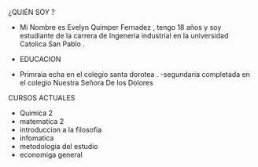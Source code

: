 


¿QUIÉN SOY ?
 - Mi Nombre es Evelyn Quimper Fernadez , tengo 18 años y soy estudiante de la carrera de Ingeneria industrial en la universidad Catolica San Pablo . 


 - EDUCACION 


- Primraia echa en el colegio santa dorotea .
-segundaria completada en el colegio Nuestra Señora De los Dolores 


CURSOS ACTUALES 
- Quimica 2
- matematica 2
- introduccion a la filosofia
- infomatica
- metodologia del estudio
- economiga general
  
